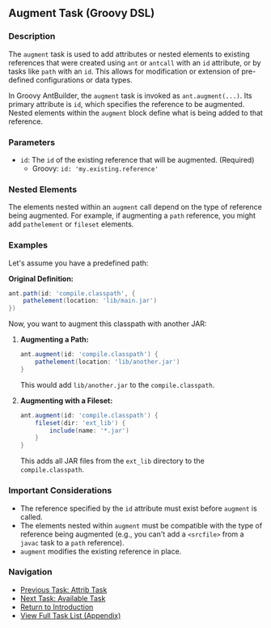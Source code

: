 ## Augment Task (Groovy DSL)

### Description

The `augment` task is used to add attributes or nested elements to existing references that were created using `ant` or `antcall` with an `id` attribute, or by tasks like `path` with an `id`. This allows for modification or extension of pre-defined configurations or data types.

In Groovy AntBuilder, the `augment` task is invoked as `ant.augment(...)`. Its primary attribute is `id`, which specifies the reference to be augmented. Nested elements within the `augment` block define what is being added to that reference.

### Parameters

*   `id`: The `id` of the existing reference that will be augmented. (Required)
    *   Groovy: `id: 'my.existing.reference'`

### Nested Elements

The elements nested within an `augment` call depend on the type of reference being augmented. For example, if augmenting a `path` reference, you might add `pathelement` or `fileset` elements.

### Examples

Let's assume you have a predefined path:

**Original Definition:**
```groovy
ant.path(id: 'compile.classpath', {
    pathelement(location: 'lib/main.jar')
})
```

Now, you want to augment this classpath with another JAR:

1.  **Augmenting a Path:**

    ```groovy
    ant.augment(id: 'compile.classpath') {
        pathelement(location: 'lib/another.jar')
    }
    ```
    This would add `lib/another.jar` to the `compile.classpath`.

2.  **Augmenting with a Fileset:**

    ```groovy
    ant.augment(id: 'compile.classpath') {
        fileset(dir: 'ext_lib') {
            include(name: '*.jar')
        }
    }
    ```
    This adds all JAR files from the `ext_lib` directory to the `compile.classpath`.

### Important Considerations

*   The reference specified by the `id` attribute must exist before `augment` is called.
*   The elements nested within `augment` must be compatible with the type of reference being augmented (e.g., you can't add a `<srcfile>` from a `javac` task to a `path` reference).
*   `augment` modifies the existing reference in place.

### Navigation

*   [Previous Task: Attrib Task](Attrib_Task_Groovy.md)
*   [Next Task: Available Task](Available_Task_Groovy.md)
*   [Return to Introduction](00-Introduction_Groovy_Ant_Manual.md)
*   [View Full Task List (Appendix)](Appendix_A_Ant_XML_to_Groovy_Mapping.md)
